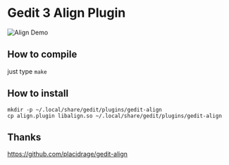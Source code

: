 # Gedit 3 Align Plugin

![Align Demo](align-demo.png)

## How to compile

just type `make`

## How to install

    mkdir -p ~/.local/share/gedit/plugins/gedit-align
    cp align.plugin libalign.so ~/.local/share/gedit/plugins/gedit-align

## Thanks

https://github.com/placidrage/gedit-align
